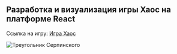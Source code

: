## Разработка и визуализация игры Хаос на платформе React

Ссылка на игру: [Игра Хаос](https://ollul.github.io/chaos-game/dist/index.html "Игра Хаос")


![](https://i.gifer.com/embedded/download/UWGO.gif "Треугольник Серпинского")


